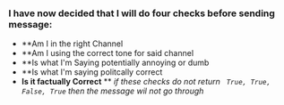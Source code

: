 
### I have now decided that I will do four checks before sending message: 
-  **Am I in the right Channel
- **Am I using the correct tone for said channel 
- **Is what I'm Saying potentially annoying or dumb 
- **Is what I'm saying politcally correct 
- **Is it factually Correct**
**
*if these checks do not return ` True, True, False, True` then the message wil not go through*

